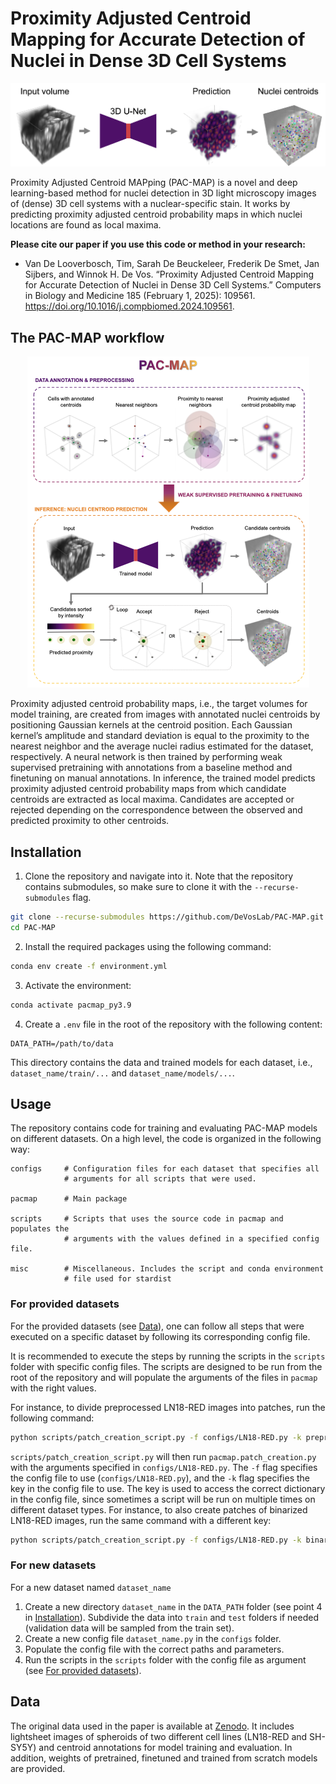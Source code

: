 # Proximity Adjusted Centroid Mapping for Accurate Detection of Nuclei in Dense 3D Cell Systems
<p align="center">
  <img src="imgs/PAC-MAP_pred.png" />
</p>

Proximity Adjusted Centroid MAPping (PAC-MAP) is a novel and deep learning-based method for nuclei detection in 3D light microscopy images of (dense) 3D cell systems with a nuclear-specific stain. It works by predicting proximity adjusted centroid probability maps in which nuclei locations are found as local maxima.

**Please cite our paper if you use this code or method in your research:**

- Van De Looverbosch, Tim, Sarah De Beuckeleer, Frederik De Smet, Jan Sijbers, and Winnok H. De Vos. “Proximity Adjusted Centroid Mapping for Accurate Detection of Nuclei in Dense 3D Cell Systems.” Computers in Biology and Medicine 185 (February 1, 2025): 109561. https://doi.org/10.1016/j.compbiomed.2024.109561.

## The PAC-MAP workflow
<p align="center">
  <img src="imgs/PAC-MAP.png" />
</p>

Proximity adjusted centroid probability maps, i.e., the target volumes for model training, are created from images with annotated nuclei centroids by positioning Gaussian kernels at the centroid position. Each Gaussian kernel’s amplitude and standard deviation is equal to the proximity to the nearest neighbor and the average nuclei radius estimated for the dataset, respectively. A neural network is then trained by performing weak supervised pretraining with annotations from a baseline method and finetuning on manual annotations. In inference, the trained model predicts proximity adjusted centroid probability maps from which candidate centroids are extracted as local maxima. Candidates are accepted or rejected depending on the correspondence between the observed and predicted proximity to other centroids.

## Installation
1) Clone the repository and navigate into it. Note that the repository contains submodules, so make sure to clone it with the `--recurse-submodules` flag.
```bash
git clone --recurse-submodules https://github.com/DeVosLab/PAC-MAP.git 
cd PAC-MAP
```

2) Install the required packages using the following command:
```bash
conda env create -f environment.yml
```

3) Activate the environment:
```bash
conda activate pacmap_py3.9
```

4) Create a `.env` file in the root of the repository with the following content:
```
DATA_PATH=/path/to/data
```
This directory contains the data and trained models for each dataset, i.e., `dataset_name/train/...` and `dataset_name/models/...`.


## Usage
The repository contains code for training and evaluating PAC-MAP models on different datasets. On a high level, the code is organized in the following way:
```plaintext
configs     # Configuration files for each dataset that specifies all 
            # arguments for all scripts that were used.

pacmap      # Main package

scripts     # Scripts that uses the source code in pacmap and populates the
            # arguments with the values defined in a specified config file. 

misc        # Miscellaneous. Includes the script and conda environment     
            # file used for stardist
```

### For provided datasets
For the provided datasets (see [Data](#data)), one can follow all steps that were executed on a specific dataset by following its corresponding config file. 

It is recommended to execute the steps by running the scripts in the `scripts` folder with specific config files. The scripts are designed to be run from the root of the repository and will populate the arguments of the files in `pacmap` with the right values.

For instance, to divide preprocessed LN18-RED images into patches, run the following command:
```bash 
python scripts/patch_creation_script.py -f configs/LN18-RED.py -k preprocessed
```
`scripts/patch_creation_script.py` will then run `pacmap.patch_creation.py` with the arguments specified in `configs/LN18-RED.py`.
The `-f` flag specifies the config file to use (`configs/LN18-RED.py`), and the `-k` flag specifies the key in the config file to use. The key is used to access the correct dictionary in the config file, since sometimes a script will be run on multiple times on different dataset types. For instance, to also create patches of binarized LN18-RED images, run the same command with a different key:
```bash
python scripts/patch_creation_script.py -f configs/LN18-RED.py -k binarized
```

### For new datasets
For a new dataset named `dataset_name`
1) Create a new directory `dataset_name` in the `DATA_PATH` folder (see point 4 in [Installation](#installation)). Subdivide the data into `train` and `test` folders if needed (validation data will be sampled from the train set).
2) Create a new config file `dataset_name.py` in the `configs` folder.
3) Populate the config file with the correct paths and parameters.
4) Run the scripts in the `scripts` folder with the config file as argument (see [For provided datasets](#for-provided-datasets)).

## Data
The original data used in the paper is available at [Zenodo](https://zenodo.org/records/11636385). It includes lightsheet images of spheroids of two different cell lines (LN18-RED and SH-SY5Y) and centroid annotations for model training and evaluation. In addition, weights of pretrained, finetuned and trained from scratch models are provided.




